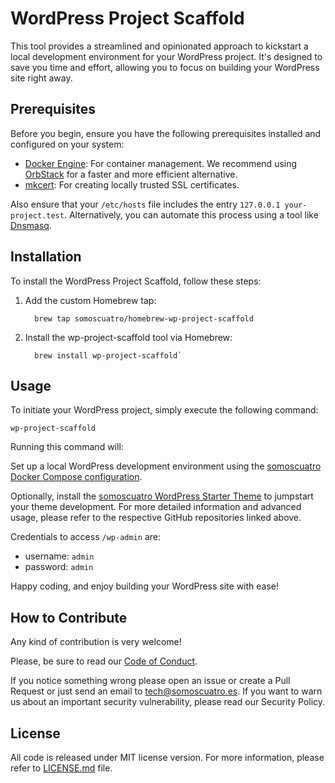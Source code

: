 # WordPress Project Scaffold

This tool provides a streamlined and opinionated approach to kickstart a local
development environment for your WordPress project. It's designed to save you
time and effort, allowing you to focus on building your WordPress site right
away.

## Prerequisites

Before you begin, ensure you have the following prerequisites installed and
configured on your system:

- [Docker Engine](https://docs.docker.com/engine/install/): For container
  management. We recommend using [OrbStack](https://orbstack.dev/) for a faster
  and more efficient alternative.
- [mkcert](https://github.com/FiloSottile/mkcert): For creating locally trusted
  SSL certificates.

Also ensure that your `/etc/hosts` file includes the entry `127.0.0.1
your-project.test`. Alternatively, you can automate this process using a tool
like [Dnsmasq](https://thekelleys.org.uk/dnsmasq/doc.html).

## Installation

To install the WordPress Project Scaffold, follow these steps:

1. Add the custom Homebrew tap:

    ```shell
      brew tap somoscuatro/homebrew-wp-project-scaffold
    ```

2. Install the wp-project-scaffold tool via Homebrew:

    ```shell
      brew install wp-project-scaffold`
    ```

## Usage

To initiate your WordPress project, simply execute the following command:

```shell
wp-project-scaffold
```

Running this command will:

Set up a local WordPress development environment using the [somoscuatro Docker
Compose configuration](https://github.com/somoscuatro/docker-wordpress-local).

Optionally, install the [somoscuatro WordPress Starter
Theme](https://github.com/somoscuatro/sc-starter-theme) to jumpstart your theme
development. For more detailed information and advanced usage, please refer to
the respective GitHub repositories linked above.

Credentials to access `/wp-admin` are:

- username: `admin`
- password: `admin`

Happy coding, and enjoy building your WordPress site with ease!

## How to Contribute

Any kind of contribution is very welcome!

Please, be sure to read our [Code of
Conduct](https://raw.githubusercontent.com/somoscuatro/homebrew-wp-project-scaffold/main/CODE_OF_CONDUCT.md).

If you notice something wrong please open an issue or create a Pull Request or
just send an email to [tech@somoscuatro.es](mailto:tech@somoscuatro.es). If you
want to warn us about an important security vulnerability, please read our
Security Policy.

## License

All code is released under MIT license version. For more information, please
refer to
[LICENSE.md]((https://raw.githubusercontent.com/somoscuatro/homebrew-wp-project-scaffold/main/LICENSE.md))
file.
